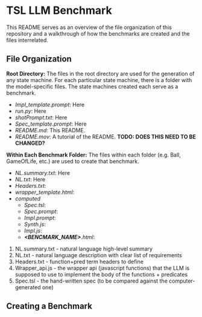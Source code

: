 # TSL LLM Benchmark
This README serves as an overview of the file organization of this repository and a walkthrough of how the benchmarks are created and the files interrelated.


## File Organization
**Root Directory:** The files in the root directory are used for the generation of any state machine. For each particular state machine, there is a folder with the model-specific files. The state machines created each serve as a benchmark.
- *Impl_template.prompt*: Here
- *run.py*: Here
- *shotPrompt.txt*: Here
- *Spec_template.prompt*: Here
- *README.md*: This README.
- *README.mov*: A tutorial of the README. **TODO: DOES THIS NEED TO BE CHANGED?**

**Within Each Benchmark Folder:** The files within each folder (e.g. Ball, GameOfLife, etc.) are used to create that benchmark.
- *NL.summary.txt*: Here
- *NL.txt*: Here
- *Headers.txt*:
- *wrapper_template.html*:
- *computed*
    - *Spec.tsl*:
    - *Spec.prompt*:
    - *Impl.prompt*:
    - *Synth.js*:
    - *Impl.js*:
    - ***<BENCMARK_NAME>**.html*:



1. NL.summary.txt - natural language high-level summary
2. NL.txt - natural language description with clear list of requirements
3. Headers.txt - function+pred term headers to define
4. Wrapper_api.js - the wrapper api (javascript functions) that the LLM is supposed to use to implement the body of the functions + predicates
5. Spec.tsl - the hand-written spec (to be compared against the computer-generated one)

## Creating a Benchmark